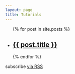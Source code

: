 ```yaml
---
layout: page
title: Tutorials
---
```

<div class="home">

  <ul class="post-list">
    {% for post in site.posts %}
      <li>
        <h2>
          <a class="post-link" href="{{ site.url }}{{ post.url }}">{{ post.title }}</a>
        </h2>
      </li>
    {% endfor %}
  </ul>

  <p class="rss-subscribe">subscribe <a href="{{ "/atom.xml" | prepend: site.url }}">via RSS</a></p>

</div>
